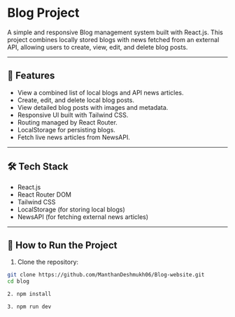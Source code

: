 # Blog Project

A simple and responsive Blog management system built with React.js. This project combines locally stored blogs with news fetched from an external API, allowing users to create, view, edit, and delete blog posts.

---

## 🚀 Features

- View a combined list of local blogs and API news articles.
- Create, edit, and delete local blog posts.
- View detailed blog posts with images and metadata.
- Responsive UI built with Tailwind CSS.
- Routing managed by React Router.
- LocalStorage for persisting blogs.
- Fetch live news articles from NewsAPI.

---

## 🛠️ Tech Stack

- React.js
- React Router DOM
- Tailwind CSS
- LocalStorage (for storing local blogs)
- NewsAPI (for fetching external news articles)

---

## 💾 How to Run the Project

1. Clone the repository:

```bash
git clone https://github.com/ManthanDeshmukh06/Blog-website.git
cd blog

2. npm install

3. npm run dev
